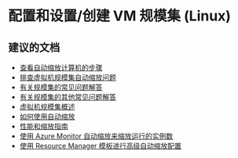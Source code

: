 <properties
    pageTitle="configuration and setup/create vm scale sets (linux)"
    description="配置和设置/创建 VM 规模集 (Linux)"
    service="microsoft.compute"
    resource="virtualmachines"
    authors="scottazure"
    displayOrder=""
    selfHelpType="generic"
    supportTopicIds="32539970"
    resourceTags=""
    productPesIds="16080"
    cloudEnvironments="public"
/>


# <a name="configuration-and-setupcreate-vm-scale-sets-linux"></a>配置和设置/创建 VM 规模集 (Linux)

## <a name="recommended-documents"></a>**建议的文档**
* [查看自动缩放计算机的步骤](https://docs.microsoft.com/azure/virtual-machine-scale-sets/virtual-machine-scale-sets-linux-autoscale?toc=%2fazure%2fmonitoring-and-diagnostics%2ftoc.json)<br>
* [排查虚拟机规模集自动缩放问题](https://docs.microsoft.com/azure/virtual-machine-scale-sets/virtual-machine-scale-sets-troubleshoot)
* [有关规模集的常见问题解答](https://docs.microsoft.com/azure/virtual-machine-scale-sets/virtual-machine-scale-sets-overview?toc=%2fazure%2fvirtual-machines%2flinux%2ftoc.json#frequently-asked-questions-for-scale-sets)<br>
* [有关规模集的其他常见问题解答](https://docs.microsoft.com/azure/virtual-machine-scale-sets/virtual-machine-scale-sets-faq)<br>
* [虚拟机规模集概述](https://docs.microsoft.com/azure/virtual-machine-scale-sets/virtual-machine-scale-sets-overview?toc=%2fazure%2fvirtual-machines%2flinux%2ftoc.json)<br>
* [如何使用自动缩放](https://docs.microsoft.com/azure/virtual-machine-scale-sets/virtual-machine-scale-sets-autoscale-overview)<br>
* [性能和缩放指南](https://docs.microsoft.com/azure/virtual-machine-scale-sets/virtual-machine-scale-sets-overview?toc=%2fazure%2fvirtual-machines%2flinux%2ftoc.json#scale-set-performance-and-scale-guidance)<br>
* [使用 Azure Monitor 自动缩放来缩放运行的实例数](https://docs.microsoft.com/azure/monitoring-and-diagnostics/insights-autoscale-common-metrics)<br>
* [使用 Resource Manager 模板进行高级自动缩放配置](https://docs.microsoft.com/azure/monitoring-and-diagnostics/insights-advanced-autoscale-virtual-machine-scale-sets)<br>


